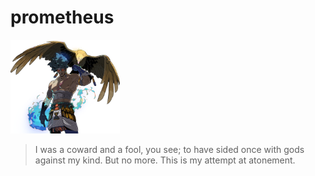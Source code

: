# prometheus
<a href="prometheus.png"><img src="prometheus.png" style="padding: 0px 10px 0px 0px" height="150px" width="auto" alt="image of Prometheus from Hades 2"></a>

> I was a coward and a fool, you see; to have sided once with gods against my kind. But no more. This is my attempt at atonement.

